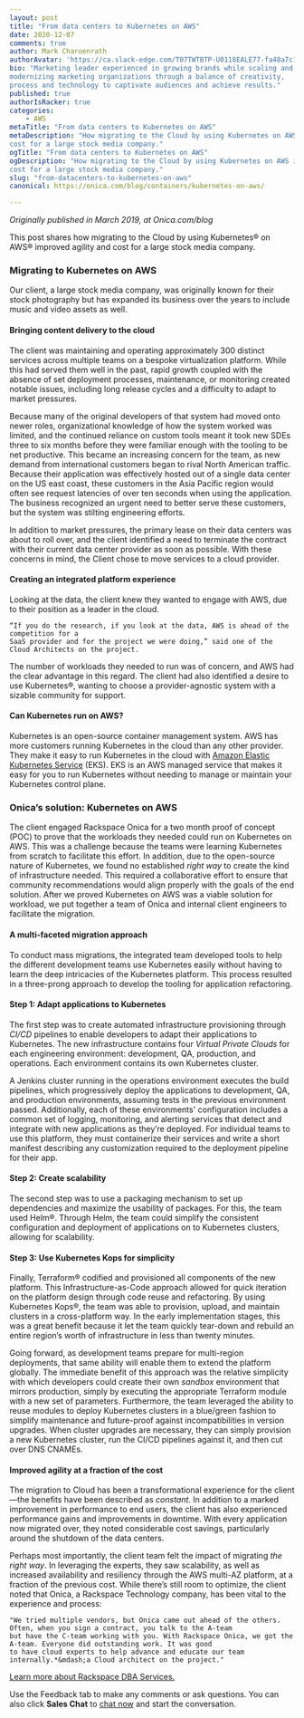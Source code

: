```yaml
---
layout: post
title: "From data centers to Kubernetes on AWS"
date: 2020-12-07
comments: true
author: Mark Charoenrath 
authorAvatar: 'https://ca.slack-edge.com/T07TWTBTP-U0118EALE77-fa48a7c11b02-72'
bio: "Marketing leader experienced in growing brands while scaling and 
modernizing marketing organizations through a balance of creativity, 
process and technology to captivate audiences and achieve results."
published: true
authorIsRacker: true
categories:
    - AWS
metaTitle: "From data centers to Kubernetes on AWS"
metaDescription: "How migrating to the Cloud by using Kubernetes on AWS improved agility and 
cost for a large stock media company."
ogTitle: "From data centers to Kubernetes on AWS"
ogDescription: "How migrating to the Cloud by using Kubernetes on AWS improved agility and 
cost for a large stock media company."
slug: "from-datacenters-to-kubernetes-on-aws"
canonical: https://onica.com/blog/containers/kubernetes-on-aws/

---
```


*Originally published in March 2019, at Onica.com/blog*

This post shares how migrating to the Cloud by using Kubernetes&reg; on AWS&reg; improved agility and
cost for a large stock media company.

<!--more-->

### Migrating to Kubernetes on AWS

Our client, a large stock media company, was originally known for their stock photography
but has expanded its business over the years to include music and video assets as well.

#### Bringing content delivery to the cloud

The client was maintaining and operating approximately 300 distinct services across multiple teams
on a bespoke virtualization platform. While this had served them well in the past, rapid growth coupled
with the absence of set deployment processes, maintenance, or monitoring created notable issues, including
long release cycles and a difficulty to adapt to market pressures.

Because many of the original developers of that system had moved onto newer roles, organizational knowledge
of how the system worked was limited, and the continued reliance on custom tools meant it took new SDEs
three to six months before they were familiar enough with the tooling to be net productive. This became
an increasing concern for the team, as new demand from international customers began to rival
North American traffic. Because their application was effectively hosted out of a single data center on the
US east coast, these customers in the Asia Pacific region would often see request latencies of over
ten seconds when using the application. The business recognized an urgent need to better serve these customers,
but the system was stilting engineering efforts.

In addition to market pressures, the primary lease on their data centers was about to roll over, and
the client identified a need to terminate the contract with their current data center provider
as soon as possible. With these concerns in mind, the Client chose to move services to a cloud provider.

#### Creating an integrated platform experience

Looking at the data, the client knew they wanted to engage with AWS, due to their position as a leader in the cloud.

    “If you do the research, if you look at the data, AWS is ahead of the competition for a
    SaaS provider and for the project we were doing,” said one of the Cloud Architects on the project.

The number of workloads they needed to run was of concern, and AWS had the clear advantage in this regard.
The client had also identified a desire to use Kubernetes&reg;, wanting to choose a provider-agnostic system with a
sizable community for support.

#### Can Kubernetes run on AWS?

Kubernetes is an open-source container management system. AWS has more customers running Kubernetes
in the cloud than any other provider. They make it easy to run Kubernetes in the cloud with
[Amazon Elastic Kubernetes Service](https://onica.com/videos/amazon-ecs-vs-eks/) (EKS). EKS is an
AWS managed service that makes it easy for you to run Kubernetes without needing to manage or maintain
your Kubernetes control plane.

### Onica’s solution: Kubernetes on AWS

The client engaged Rackspace Onica for a two month proof of concept (POC) to prove that the workloads they needed
could run on Kubernetes on AWS. This was a challenge because the teams were learning Kubernetes from scratch to
facilitate this effort. In addition, due to the open-source nature of Kubernetes, we found no established
*right way* to create the kind of infrastructure needed. This required a collaborative effort to
ensure that community recommendations would align properly with the goals of the end solution. After we proved Kubernetes
on AWS was a viable solution for workload, we put together a team of Onica and internal client
engineers to facilitate the migration.

#### A multi-faceted migration approach

To conduct mass migrations, the integrated team developed tools to help the different development teams
use Kubernetes easily without having to learn the deep intricacies of the Kubernetes platform. This process resulted
in a three-prong approach to develop the tooling for application refactoring.

#### Step 1: Adapt applications to Kubernetes

The first step was to create automated infrastructure provisioning through *CI/CD* pipelines to enable
developers to adapt their applications to Kubernetes. The new infrastructure contains four *Virtual Private Clouds*
for each engineering environment: development, QA, production, and operations. Each environment contains its own
Kubernetes cluster.

A Jenkins cluster running in the operations environment executes the build pipelines, which
progressively deploy the applications to development, QA, and production environments, assuming tests in
the previous environment passed. Additionally, each of these environments' configuration includes a common set of
logging, monitoring, and alerting services that detect and integrate with new applications as they’re deployed.
For individual teams to use this platform, they must containerize their services and write a short manifest
describing any customization required to the deployment pipeline for their app.

#### Step 2: Create scalability

The second step was to use a packaging mechanism to set up dependencies and maximize the usability of packages.
For this, the team used Helm&reg;. Through Helm, the team could simplify the consistent configuration and
deployment of applications on to Kubernetes clusters, allowing for scalability.

#### Step 3: Use Kubernetes Kops for simplicity

Finally, Terraform&reg; codified and provisioned all components of the new platform. This Infrastructure-as-Code
approach allowed for quick iteration on the platform design through code reuse and refactoring. By using
Kubernetes Kops&reg;, the team was able to provision, upload, and maintain clusters in a cross-platform way. In the early
implementation stages, this was a great benefit because it let the team quickly tear-down and rebuild an
entire region’s worth of infrastructure in less than twenty minutes.

Going forward, as development teams prepare for multi-region deployments, that same ability will enable them
to extend the platform globally. The immediate benefit of this approach was the relative simplicity with which
developers could create their own *sandbox* environment that mirrors production, simply by executing the appropriate
Terraform module with a new set of parameters. Furthermore, the team leveraged the ability to reuse modules
to deploy Kubernetes clusters in a blue/green fashion to simplify maintenance and future-proof against
incompatibilities in version upgrades. When cluster upgrades are necessary, they can simply provision a new
Kubernetes cluster, run the CI/CD pipelines against it, and then cut over DNS CNAMEs.

#### Improved agility at a fraction of the cost

The migration to Cloud has been a transformational experience for the client&mdash;the benefits have been described
as *constant.* In addition to a marked improvement in performance to end users, the client has also experienced
performance gains and improvements in downtime. With every application now migrated over, they noted considerable
cost savings, particularly around the shutdown of the data centers.

Perhaps most importantly, the client team felt the impact of migrating *the right way*. In leveraging the experts,
they saw scalability, as well as increased availability and resiliency through the AWS multi-AZ platform, at a fraction
of the previous cost. While there’s still room to optimize, the client noted that Onica, a Rackspace Technology company,
has been vital to the experience and process:

    "We tried multiple vendors, but Onica came out ahead of the others. Often, when you sign a contract, you talk to the A-team 
    but have the C-team working with you. With Rackspace Onica, we got the A-team. Everyone did outstanding work. It was good
    to have cloud experts to help advance and educate our team internally.*&mdash;a Cloud architect on the project."

<a class="cta purple" id="cta" href="https://www.rackspace.com/data/dba-services">Learn more about Rackspace DBA Services.</a>

Use the Feedback tab to make any comments or ask questions. You can also click
**Sales Chat** to [chat now](https://www.rackspace.com/) and start the conversation.
